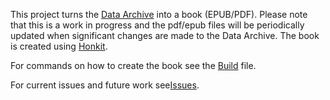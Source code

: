 This project turns the [Data Archive](https://rhyslwells.github.io/Data-Archive/) into a book (EPUB/PDF). Please note that this is a work in progress and the pdf/epub files will be periodically updated when significant changes are made to the Data Archive. The book is created using [Honkit](https://honkit.netlify.app/).

For commands on how to create the book see the [Build](docs/build/Build.md) file.

For current issues and future work see[Issues](docs/issues/ongoing_issues.md).